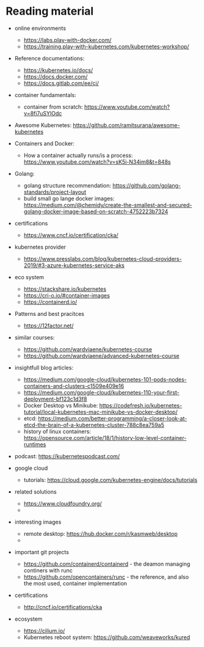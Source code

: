 # Reading material

* online environments
  * https://labs.play-with-docker.com/
  * https://training.play-with-kubernetes.com/kubernetes-workshop/

* Reference documentations:
  * https://kubernetes.io/docs/
  * https://docs.docker.com/
  * https://docs.gitlab.com/ee/ci/

* container fundamentals:
  * container from scratch: https://www.youtube.com/watch?v=8fi7uSYlOdc

* Awesome Kubernetes: https://github.com/ramitsurana/awesome-kubernetes

* Containers and Docker:
  * How a container actually runs/is a process: https://www.youtube.com/watch?v=sK5i-N34im8&t=848s

* Golang:
  * golang structure recommendation: https://github.com/golang-standards/project-layout
  * build small go lange docker images: https://medium.com/@chemidy/create-the-smallest-and-secured-golang-docker-image-based-on-scratch-4752223b7324

* certifications
  * https://www.cncf.io/certification/cka/

* kubernetes provider
  * https://www.presslabs.com/blog/kubernetes-cloud-providers-2019/#3-azure-kubernetes-service-aks
  

* eco system 
  * https://stackshare.io/kubernetes
  * https://cri-o.io/#container-images
  * https://containerd.io/

* Patterns and best pracitces
  * https://12factor.net/

* similar courses:
  * https://github.com/wardviaene/kubernetes-course
  * https://github.com/wardviaene/advanced-kubernetes-course

* insightfull blog articles:
  * https://medium.com/google-cloud/kubernetes-101-pods-nodes-containers-and-clusters-c1509e409e16
  * https://medium.com/google-cloud/kubernetes-110-your-first-deployment-bf123c1d3f8
  * Docker Desktop vs Minikube: https://codefresh.io/kubernetes-tutorial/local-kubernetes-mac-minikube-vs-docker-desktop/
  * etcd: https://medium.com/better-programming/a-closer-look-at-etcd-the-brain-of-a-kubernetes-cluster-788c8ea759a5
  * history of linux containers: https://opensource.com/article/18/1/history-low-level-container-runtimes

* podcast: https://kubernetespodcast.com/

* google cloud
  * tutorials: https://cloud.google.com/kubernetes-engine/docs/tutorials

* related solutions
  * https://www.cloudfoundry.org/
  * 

* interesting images
  * remote desktop: https://hub.docker.com/r/kasmweb/desktop
  * 

* important git projects
  * https://github.com/containerd/containerd - the deamon managing continers with runc
  * https://github.com/opencontainers/runc - the reference, and also the most used, container implementation

* certifications
  * http://cncf.io/certifications/cka

* ecosystem
  * https://cilium.io/
  * Kubernetes reboot system: https://github.com/weaveworks/kured